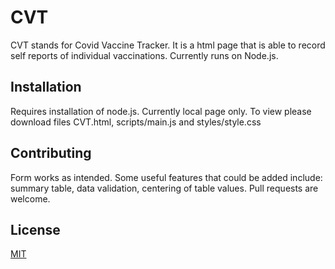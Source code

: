 # CVT

CVT stands for Covid Vaccine Tracker. It is a html page that is able to record self reports of individual vaccinations. Currently runs on Node.js.

## Installation

Requires installation of node.js. Currently local page only. 
To view please download files CVT.html, scripts/main.js and styles/style.css 

## Contributing
Form works as intended. Some useful features that could be added include: summary table, data validation, centering of table values. Pull requests are welcome.

## License
[MIT](https://choosealicense.com/licenses/mit/)
